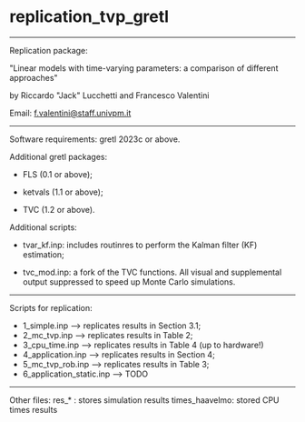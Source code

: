 # replication_tvp_gretl

***************************************************************

Replication package:

"Linear models with time-varying parameters: a comparison of different
approaches"

by Riccardo "Jack" Lucchetti and Francesco Valentini

Email: f.valentini@staff.univpm.it

***************************************************************

Software requirements: gretl 2023c or above.

Additional gretl packages:

- FLS (0.1 or above);

- ketvals (1.1 or above);

- TVC (1.2 or above).


Additional scripts:

- tvar_kf.inp:  includes routinres to perform the
Kalman filter (KF) estimation;

- tvc_mod.inp: a fork of the TVC functions. All visual and
supplemental output suppressed to speed up Monte Carlo simulations.

***************************************************************

Scripts for replication:

- 1_simple.inp --> replicates results in Section 3.1;
- 2_mc_tvp.inp --> replicates results in Table 2;
- 3_cpu_time.inp --> replicates results in Table 4 (up to hardware!)
- 4_application.inp --> replicates results in Section 4;
- 5_mc_tvp_rob.inp --> replicates results in Table 3;
- 6_application_static.inp --> TODO

***************************************************************

Other files:
res_* : stores simulation results
times_haavelmo: stored CPU times results


